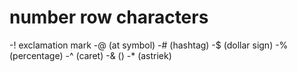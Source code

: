 #  number row characters
-! exclamation mark
-@ (at symbol)
-#  (hashtag)
-$ (dollar sign)
-% (percentage)
-^ (caret)
-& ()
-* (astriek)

